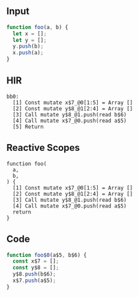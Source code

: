 
## Input

```javascript
function foo(a, b) {
  let x = [];
  let y = [];
  y.push(b);
  x.push(a);
}

```

## HIR

```
bb0:
  [1] Const mutate x$7_@0[1:5] = Array []
  [2] Const mutate y$8_@1[2:4] = Array []
  [3] Call mutate y$8_@1.push(read b$6)
  [4] Call mutate x$7_@0.push(read a$5)
  [5] Return
```

## Reactive Scopes

```
function foo(
  a,
  b,
) {
  [1] Const mutate x$7_@0[1:5] = Array []
  [2] Const mutate y$8_@1[2:4] = Array []
  [3] Call mutate y$8_@1.push(read b$6)
  [4] Call mutate x$7_@0.push(read a$5)
  return
}

```

## Code

```javascript
function foo$0(a$5, b$6) {
  const x$7 = [];
  const y$8 = [];
  y$8.push(b$6);
  x$7.push(a$5);
}

```
      